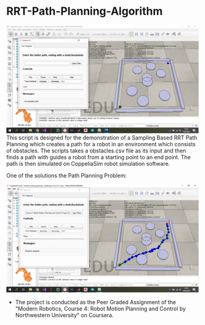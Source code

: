 # RRT-Path-Planning-Algorithm
![Image of the Environment](https://github.com/kucar17/RRT-Path-Planning-Algorithm/blob/master/Environment.png?raw=true)
This script is designed for the demonstration of a Sampling Based RRT Path Planning which creates a path for a robot in an environment which consists of obstacles. The scripts takes a obstacles.csv file as its input and then finds a path with guides a robot from a starting point to an end point. The path is then simulated on CoppeliaSim robot simulation software.

One of the solutions the Path Planning Problem:

![Calculated Path](https://github.com/kucar17/RRT-Path-Planning-Algorithm/blob/master/path.png?raw=true)

* The project is conducted as the Peer Graded Assignment of the "Modern Robotics, Course 4: Robot Motion Planning and Control by Northwestern University" on Coursera.

